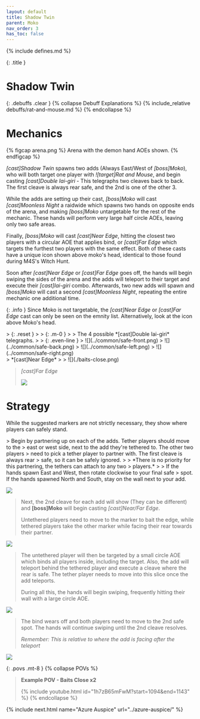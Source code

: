 ```yaml
---
layout: default
title: Shadow Twin
parent: Moko
nav_order: 3
has_toc: false
---
```


{% include defines.md %}

{: .title }
# Shadow Twin

{: .debuffs .clear }
{% collapse Debuff Explanations %}
{% include_relative debuffs/rat-and-mouse.md %}
{% endcollapse %}

# Mechanics

{% figcap arena.png %}
Arena with the demon hand AOEs shown.
{% endfigcap %}

*[cast]Shadow Twin* spawns two adds (Always East/West of *[boss]Moko*), who will
both target one player with *![target]Rat and Mouse*, and begin casting
*[cast]Double Iai-giri* - This telegraphs two cleaves back to back. The first
cleave is always rear safe, and the 2nd is one of the other 3.

While the adds are setting up their cast, *[boss]Moko* will cast
*[cast]Moonless Night* a raidwide which spawns two hands on opposite ends of the
arena, and making *[boss]Moko* untargetable for the rest of the mechanic. These
hands will perform very large half circle AOEs, leaving only two safe areas.

Finally, *[boss]Moko* will cast *[cast]Near Edge*, hitting the closest two
players with a circular AOE that applies bind, or *[cast]Far Edge* which targets
the furthest two players with the same effect. Both of these casts have a unique
icon shown above moko's head, identical to those found during M4S's Witch Hunt.

Soon after *[cast]Near Edge* or *[cast]Far Edge* goes off, the hands will begin
swiping the sides of the arena and the adds will teleport to their target and
execute their *[cast]Iai-giri* combo. Afterwards, two new adds will spawn and
*[boss]Moko* will cast a second *[cast]Moonless Night*, repeating the entire
mechanic one additional time.

{: .info }
Since Moko is not targetable, the *[cast]Near Edge* or *[cast]Far Edge* cast can
only be seen on the emnity list. Alternatively, look at the icon above Moko's
head.

<div class="timeline" markdown="1">
> {: .reset }
> > {: .m-0 }
> > The 4 possible *[cast]Double Iai-giri* telegraphs.
>
> {: .even-line }
> ![](../common/safe-front.png)
> ![](../common/safe-back.png)
> ![](../common/safe-left.png)
> ![](../common/safe-right.png)
</div>

<div class="timeline mt-8" markdown="1">
> *[cast]Near Edge*
>
> ![](./baits-close.png)

> *[cast]Far Edge*
>
> ![](./baits-far.png)
</div>

# Strategy

While the suggested markers are not strictly necessary, they show where players
can safely stand.

<div class="mechanics" markdown="1">
> Begin by partnering up on each of the adds. Tether players should move to the
> east or west side, next to the add they're tethered to. The other two players
> need to pick a tether player to partner with. The first cleave is always rear
> safe, so it can be safely ignored.
>
> *There is no priority for this partnering, the tethers can attach to any two
> players.*
>
> If the hands spawn East and West, then rotate clockwise to your final safe
> spot. If the hands spawned North and South, stay on the wall next to your add.

![](./timeline-1.png)

> Next, the 2nd cleave for each add will show (They can be different) and
> **[boss]Moko** will begin casting *[cast]Near/Far Edge*.
>
> Untethered players need to move to the marker to bait the edge, while tethered
> players take the other marker while facing their rear towards their partner.

![](./timeline-2.png)

> The untethered player will then be targeted by a small circle AOE which binds
> all players inside, including the target. Also, the add will teleport behind
> the tethered player and execute a cleave where the rear is safe. The tether
> player needs to move into this slice once the add teleports.
>
> During all this, the hands will begin swiping, frequently hitting their
> wall with a large circle AOE.

![](./timeline-3.png)

> The bind wears off and both players need to move to the 2nd safe spot. The
> hands will continue swiping until the 2nd cleave resolves.
>
> *Remember: This is relative to where the add is facing after the teleport*

![](./timeline-4.png)
</div>

{: .povs .mt-8 }
{% collapse POVs %}
> **Example POV - Baits Close x2**
>
> {% include youtube.html id="1h7zB65mFwM?start=1094&end=1143" %}
{% endcollapse %}

{% include next.html name="Azure Auspice" url="../azure-auspice/" %}
